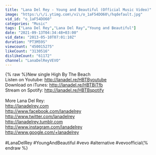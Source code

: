 ```yaml
---
title: "Lana Del Rey - Young and Beautiful (Official Music Video)"
image: "https:\/\/i.ytimg.com\/vi\/o_1aF54DO60\/hqdefault.jpg"
vid_id: "o_1aF54DO60"
categories: "Music"
tags: ["Lana Del Rey","Lana Del Ray","Young and Beautiful"]
date: "2021-09-13T04:34:48+03:00"
vid_date: "2013-05-10T07:01:10Z"
duration: "PT3M59S"
viewcount: "450015275"
likeCount: "3130516"
dislikeCount: "61172"
channel: "LanaDelReyVEVO"
---
```

{% raw %}New single High By The Beach<br />Listen on Youtube: <a rel="nofollow" target="blank" href="http://lanadel.re/HBTByoutube">http://lanadel.re/HBTByoutube</a><br />Download on iTunes: <a rel="nofollow" target="blank" href="http://lanadel.re/HBTBiTfb">http://lanadel.re/HBTBiTfb</a><br />Stream on Spotify: <a rel="nofollow" target="blank" href="http://lanadel.re/HBTBspotify">http://lanadel.re/HBTBspotify</a><br /> <br />More Lana Del Rey:<br /><a rel="nofollow" target="blank" href="http://lanadelrey.com">http://lanadelrey.com</a><br /><a rel="nofollow" target="blank" href="http://www.facebook.com/lanadelrey">http://www.facebook.com/lanadelrey</a><br /><a rel="nofollow" target="blank" href="http://www.twitter.com/lanadelrey">http://www.twitter.com/lanadelrey</a><br /><a rel="nofollow" target="blank" href="http://lanadelrey.tumblr.com">http://lanadelrey.tumblr.com</a><br /><a rel="nofollow" target="blank" href="http://www.instagram.com/lanadelrey">http://www.instagram.com/lanadelrey</a><br /><a rel="nofollow" target="blank" href="http://www.google.com/+lanadelrey">http://www.google.com/+lanadelrey</a><br /><br />#LanaDelRey #YoungAndBeautiful #vevo #alternative #vevoofficial{% endraw %}
